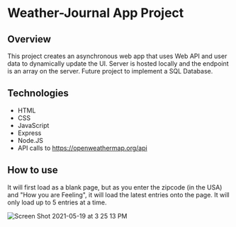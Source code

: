 # Weather-Journal App Project

## Overview
This project creates an asynchronous web app that uses Web API and user data to dynamically update the UI. Server is hosted locally and the endpoint is an array on the server. Future project to implement a SQL Database.

## Technologies
- HTML
- CSS
- JavaScript
- Express
- Node.JS
- API calls to https://openweathermap.org/api

## How to use
It will first load as a blank page, but as you enter the zipcode (in the USA) and "How you are Feeling", it will load the latest entries onto the page. It will only load up to 5 entries at a time.

![Screen Shot 2021-05-19 at 3 25 13 PM](https://user-images.githubusercontent.com/37306432/118772532-71ef5100-b8b6-11eb-91a7-b9e3ba35aaa0.png)

